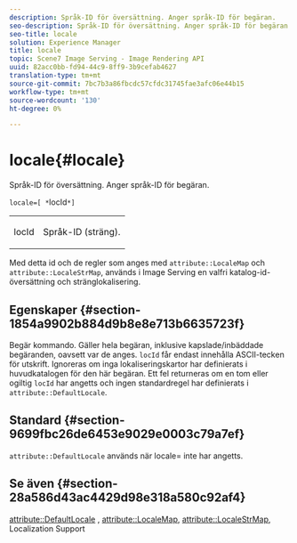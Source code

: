 ```yaml
---
description: Språk-ID för översättning. Anger språk-ID för begäran.
seo-description: Språk-ID för översättning. Anger språk-ID för begäran.
seo-title: locale
solution: Experience Manager
title: locale
topic: Scene7 Image Serving - Image Rendering API
uuid: 82acc0bb-fd94-44c9-8ff9-3b9cefab4627
translation-type: tm+mt
source-git-commit: 7bc7b3a86fbcdc57cfdc31745fae3afc06e44b15
workflow-type: tm+mt
source-wordcount: '130'
ht-degree: 0%

---
```



# locale{#locale}

Språk-ID för översättning. Anger språk-ID för begäran.

`locale=[ *`locId`*]`

<table id="simpletable_C1899AD02C984ED3896B7620916637E7"> 
 <tr class="strow"> 
  <td class="stentry"> <p><span class="codeph"> <span class="varname"> locId</span></span> </p> </td> 
  <td class="stentry"> <p>Språk-ID (sträng). </p></td> 
 </tr> 
</table>

Med detta id och de regler som anges med `attribute::LocaleMap` och `attribute::LocaleStrMap`, används i Image Serving en valfri katalog-id-översättning och stränglokalisering.

## Egenskaper {#section-1854a9902b884d9b8e8e713b6635723f}

Begär kommando. Gäller hela begäran, inklusive kapslade/inbäddade begäranden, oavsett var de anges. `locId` får endast innehålla ASCII-tecken för utskrift. Ignoreras om inga lokaliseringskartor har definierats i huvudkatalogen för den här begäran. Ett fel returneras om en tom eller ogiltig `locId` har angetts och ingen standardregel har definierats i `attribute::DefaultLocale`.

## Standard {#section-9699fbc26de6453e9029e0003c79a7ef}

`attribute::DefaultLocale` används när locale= inte har angetts.

## Se även {#section-28a586d43ac4429d98e318a580c92af4}

[attribute::DefaultLocale](../../../../../is-api/image-catalog/image-serving-api-ref/c-image-catalog-reference/c-attributes-reference/r-defaultlocale.md#reference-69462ad9923f464f80c2c012342a6b6b) ,  [attribute::LocaleMap](../../../../../is-api/image-catalog/image-serving-api-ref/c-image-catalog-reference/c-attributes-reference/r-localemap.md#reference-49bbf598f8ea47c3a563755cef306318),  [attribute::LocaleStrMap](../../../../../is-api/image-catalog/image-serving-api-ref/c-image-catalog-reference/c-attributes-reference/r-localestrmap.md#reference-98c42070a4bc4baf92537132be2b5b1e), Localization Support
